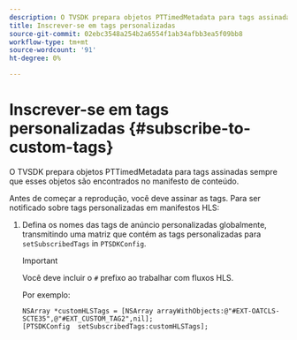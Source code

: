 ```yaml
---
description: O TVSDK prepara objetos PTTimedMetadata para tags assinadas sempre que esses objetos são encontrados no manifesto de conteúdo.
title: Inscrever-se em tags personalizadas
source-git-commit: 02ebc3548a254b2a6554f1ab34afbb3ea5f09bb8
workflow-type: tm+mt
source-wordcount: '91'
ht-degree: 0%

---
```


# Inscrever-se em tags personalizadas {#subscribe-to-custom-tags}

O TVSDK prepara objetos PTTimedMetadata para tags assinadas sempre que esses objetos são encontrados no manifesto de conteúdo.

Antes de começar a reprodução, você deve assinar as tags.
Para ser notificado sobre tags personalizadas em manifestos HLS:

1. Defina os nomes das tags de anúncio personalizadas globalmente, transmitindo uma matriz que contém as tags personalizadas para `setSubscribedTags` in `PTSDKConfig`.

   >[!IMPORTANT]
   >
   >Você deve incluir o `#` prefixo ao trabalhar com fluxos HLS.

   Por exemplo:

   ```
   NSArray *customHLSTags = [NSArray arrayWithObjects:@"#EXT-OATCLS-SCTE35",@"#EXT_CUSTOM_TAG2",nil]; 
   [PTSDKConfig  setSubscribedTags:customHLSTags];
   ```
